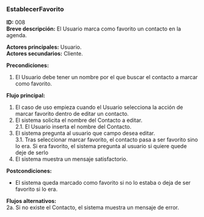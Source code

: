### EstablecerFavorito

__ID:__ 008  
__Breve descripción:__
  El Usuario marca como favorito un contacto en la agenda.

__Actores principales:__  Usuario.  
__Actores secundarios:__  Cliente.

__Precondiciones:__
  1. El Usuario debe tener un nombre por el que buscar el contacto a marcar como favorito.

__Flujo principal:__
  1. El caso de uso empieza cuando el Usuario selecciona la acción de marcar favorito dentro de editar un contacto.
  2. El sistema solicita el nombre del Contacto a editar.  
    2.1. El Usuario inserta el nombre del Contacto.
  3. El sistema pregunta al usuario que campo desea editar.  
    3.1. Tras seleccionar marcar favorito, el contacto pasa a ser favorito sino lo era. Si era favorito, el sistema pregunta al usuario si quiere quede deje de serlo
  4. El sistema muestra un mensaje satisfactorio.

__Postcondiciones:__

- El sistema queda marcado como favorito si no lo estaba o deja de ser favorito si lo era.

__Flujos alternativos:__  
  2a. Si no existe el Contacto, el sistema muestra un mensaje de error.
